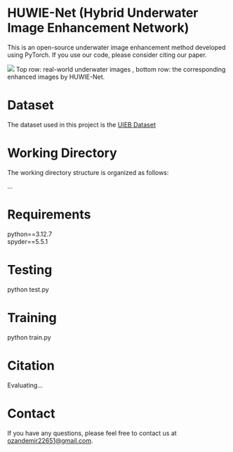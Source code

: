 # HUWIE-Net (Hybrid Underwater Image Enhancement Network)

This is an open-source underwater image enhancement method developed using PyTorch. If you use our code, please consider citing our paper.

![](./im.png)
Top row: real-world underwater images , bottom row: the corresponding enhanced images by HUWIE-Net.

# Dataset
The dataset used in this project is the [UIEB Dataset](https://li-chongyi.github.io/proj_benchmark.html)

# Working Directory
The working directory structure is organized as follows:

...

# Requirements

python==3.12.7  
spyder==5.5.1

# Testing

python test.py

# Training

python train.py

# Citation

Evaluating...

# Contact

If you have any questions, please feel free to contact us at ozandemir22651@gmail.com.

